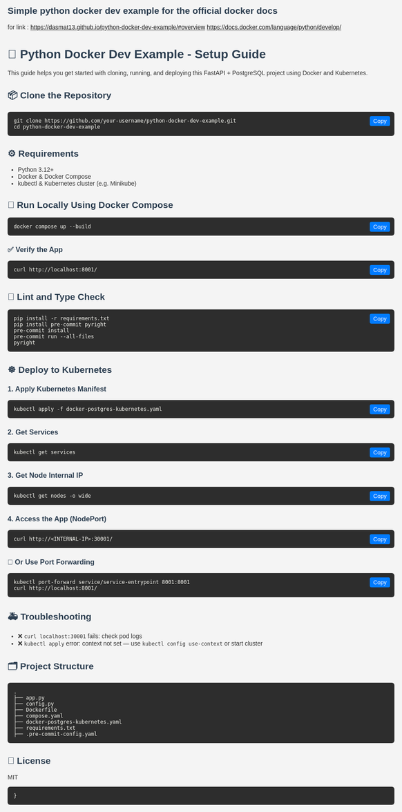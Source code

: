 ## Simple python docker dev example for the official docker docs
for link : https://dasmat13.github.io/python-docker-dev-example/#overview
https://docs.docker.com/language/python/develop/
<!DOCTYPE html>
<html lang="en">
<head>
  <meta charset="UTF-8">
  <title>Python Docker Dev Example - Setup Guide</title>
  <style>
    body {
      font-family: Arial, sans-serif;
      max-width: 960px;
      margin: auto;
      padding: 2rem;
      background-color: #f4f4f4;
      color: #333;
    }
    h1, h2, h3 {
      color: #2c3e50;
    }
    pre {
      background-color: #2d2d2d;
      color: #f8f8f2;
      padding: 1em;
      border-radius: 6px;
      position: relative;
      overflow-x: auto;
    }
    code {
      font-family: monospace;
    }
    .copy-button {
      position: absolute;
      top: 10px;
      right: 10px;
      background: #007bff;
      color: #fff;
      border: none;
      padding: 4px 8px;
      border-radius: 4px;
      cursor: pointer;
    }
    .copy-button:hover {
      background: #0056b3;
    }
  </style>
</head>
<body>
  <h1>🚀 Python Docker Dev Example - Setup Guide</h1>

  <p>This guide helps you get started with cloning, running, and deploying this FastAPI + PostgreSQL project using Docker and Kubernetes.</p>

  <h2>📦 Clone the Repository</h2>
  <pre><button class="copy-button" onclick="copyText(this)">Copy</button><code>git clone https://github.com/your-username/python-docker-dev-example.git
cd python-docker-dev-example</code></pre>

  <h2>⚙️ Requirements</h2>
  <ul>
    <li>Python 3.12+</li>
    <li>Docker & Docker Compose</li>
    <li>kubectl & Kubernetes cluster (e.g. Minikube)</li>
  </ul>

  <h2>🐳 Run Locally Using Docker Compose</h2>
  <pre><button class="copy-button" onclick="copyText(this)">Copy</button><code>docker compose up --build</code></pre>

  <h3>✅ Verify the App</h3>
  <pre><button class="copy-button" onclick="copyText(this)">Copy</button><code>curl http://localhost:8001/</code></pre>

  <h2>🧼 Lint and Type Check</h2>
  <pre><button class="copy-button" onclick="copyText(this)">Copy</button><code>pip install -r requirements.txt
pip install pre-commit pyright
pre-commit install
pre-commit run --all-files
pyright</code></pre>

  <h2>☸️ Deploy to Kubernetes</h2>
  <h3>1. Apply Kubernetes Manifest</h3>
  <pre><button class="copy-button" onclick="copyText(this)">Copy</button><code>kubectl apply -f docker-postgres-kubernetes.yaml</code></pre>

  <h3>2. Get Services</h3>
  <pre><button class="copy-button" onclick="copyText(this)">Copy</button><code>kubectl get services</code></pre>

  <h3>3. Get Node Internal IP</h3>
  <pre><button class="copy-button" onclick="copyText(this)">Copy</button><code>kubectl get nodes -o wide</code></pre>

  <h3>4. Access the App (NodePort)</h3>
  <pre><button class="copy-button" onclick="copyText(this)">Copy</button><code>curl http://&lt;INTERNAL-IP&gt;:30001/</code></pre>

  <h3>📍 Or Use Port Forwarding</h3>
  <pre><button class="copy-button" onclick="copyText(this)">Copy</button><code>kubectl port-forward service/service-entrypoint 8001:8001
curl http://localhost:8001/</code></pre>

  <h2>🚑 Troubleshooting</h2>
  <ul>
    <li>❌ <code>curl localhost:30001</code> fails: check pod logs</li>
    <li>❌ <code>kubectl apply</code> error: context not set — use <code>kubectl config use-context</code> or start cluster</li>
  </ul>

  <h2>🗂 Project Structure</h2>
  <pre><code>.
├── app.py
├── config.py
├── Dockerfile
├── compose.yaml
├── docker-postgres-kubernetes.yaml
├── requirements.txt
├── .pre-commit-config.yaml</code></pre>

  <h2>📜 License</h2>
  <p>MIT</p>

  <!-- <script>
    function copyText(button) {
      const code = button.nextElementSibling.innerText;
      navigator.clipboard.writeText(code).then(() => {
        button.innerText = 'Copied!';
        setTimeout(() => button.innerText = 'Copy', 2000);
      }); -->
    }
  </script>
</body>
</html>
